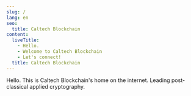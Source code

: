 ```yaml
---
slug: /
lang: en
seo:
  title: Caltech Blockchain
content:
  liveTitle:
    - Hello.
    - Welcome to Caltech Blockchain
    - Let's connect!
  title: Caltech Blockchain
---
```


Hello. This is Caltech Blockchain's home on the internet. Leading post-classical applied cryptography.
